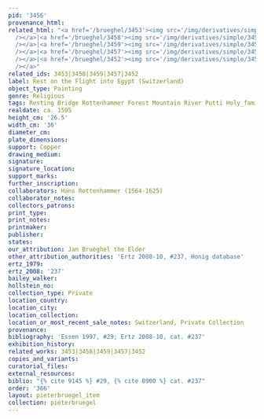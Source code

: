 ```yaml
---
pid: '3456'
provenance_html:
related_html: "<a href='/brueghel/3453'><img src='/img/derivatives/simple/3453/thumbnail.jpg'
  /></a>|<a href='/brueghel/3458'><img src='/img/derivatives/simple/3458/thumbnail.jpg'
  /></a>|<a href='/brueghel/3459'><img src='/img/derivatives/simple/3459/thumbnail.jpg'
  /></a>|<a href='/brueghel/3457'><img src='/img/derivatives/simple/3457/thumbnail.jpg'
  /></a>|<a href='/brueghel/3452'><img src='/img/derivatives/simple/3452/thumbnail.jpg'
  /></a>"
related_ids: 3453|3458|3459|3457|3452
label: Rest on the Flight into Egypt (Switzerland)
object_type: Painting
genre: Religious
tags: Resting Bridge Rottenhammer Forest Mountain River Putti Holy_family New_Testament
realdate: ca. 1595
height_cm: '26.5'
width_cm: '36'
diameter_cm:
plate_dimensions:
support: Copper
drawing_medium:
signature:
signature_location:
support_marks:
further_inscription:
collaborators: Hans Rottenhammer (1564-1625)
collaborator_notes:
collectors_patrons:
print_type:
print_notes:
printmaker:
publisher:
states:
our_attribution: Jan Brueghel the Elder
other_attribution_authorities: 'Ertz 2008-10, #237, Honig database'
ertz_1979:
ertz_2008: '237'
bailey_walker:
hollstein_no:
collection_type: Private
location_country:
location_city:
location_collection:
location_or_most_recent_sale_notes: Switzerland, Private Collection
provenance:
bibliography: 'Essen 1997, #29; Ertz 2008-10, cat. #237'
exhibition_history:
related_works: 3453|3458|3459|3457|3452
copies_and_variants:
curatorial_files:
external_resources:
biblio: "{% cite 9145 %} #29, {% cite 8900 %} cat. #237"
order: '366'
layout: pieterbruegel_item
collection: pieterbruegel
---
```

